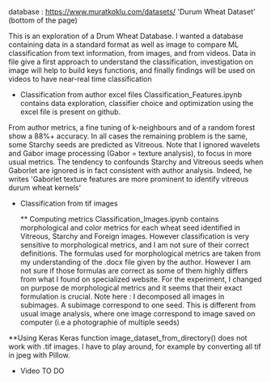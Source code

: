 database : https://www.muratkoklu.com/datasets/ 'Durum Wheat Dataset' (bottom of the page)

This is an exploration of a Drum Wheat Database. I wanted a database containing data in a standard format as well as image to compare ML classification from text information, from images, and from videos. Data in file give a first approach to understand the classification, investigation on image will help to build keys functions, and finally findings will be used on videos to have near-real time classification


* Classification from author excel files
Classification_Features.ipynb contains data exploration, classifier choice and optimization using the excel file is present on github. 

From author metrics, a fine tuning of k-neighbours and of a random forest show a 88%+ accuracy. In all cases the remaining problem is the same, some Starchy seeds are predicted as Vitreous. Note that I ignored wavelets and Gabor image processing (Gabor = texture analysis), to focus in more usual metrics. The tendency to confounds Starchy and Vitreous seeds when Gaborlet are ignored is in fact consistent with author analysis. Indeed, he writes 'Gaborlet texture features are more prominent to identify vitreous durum wheat kernels'

* Classification from tif images

  ** Computing metrics
Classification_Images.ipynb contains morphological and color metrics for each wheat seed identified in Vitreous, Starchy and Foreign images. However classification is very sensitive to morphological metrics, and I am not sure of their correct definitions. The formulas used for morphological metrics are taken from my understanding of the .docx file given by the author. However I am not sure if those formulas are correct as some of them highly differs from what I found on specialized website.  For the experiment, I changed on purpose de morphological metrics and it seems that their exact formulation is crucial.
Note here : I decomposed all images in subimages. A subimage correspond to one seed. This is different from usual image analysis, where one image correspond to image saved on computer (i.e a photographie of multiple seeds)

 **Using Keras 
 Keras function image_dataset_from_directory() does not work with .tif images. I have to play around, for example by converting all tif in jpeg with Pillow.

* Video
  TO DO


